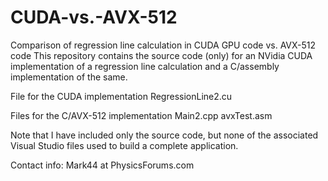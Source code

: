# CUDA-vs.-AVX-512
Comparison of regression line calculation in CUDA GPU code vs. AVX-512 code
This repository contains the source code (only) for an NVidia CUDA implementation of a regression line calculation and a C/assembly implementation of the same.

File for the CUDA implementation
RegressionLine2.cu

Files for the C/AVX-512 implementation
Main2.cpp
avxTest.asm

Note that I have included only the source code, but none of the associated Visual Studio files used to build a complete application.

Contact info:  Mark44 at PhysicsForums.com

